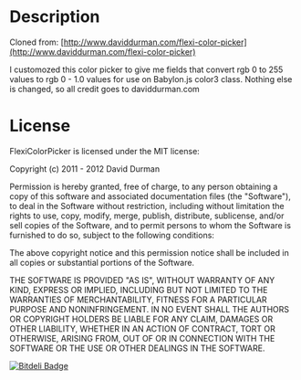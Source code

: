 

Description
===========
Cloned from: [http://www.daviddurman.com/flexi-color-picker](http://www.daviddurman.com/flexi-color-picker)

I customozed this color picker to give me fields that convert rgb 0 to 255 values to rgb 0 - 1.0 values for use on Babylon.js color3 class. Nothing else is changed, so all credit goes to daviddurman.com



License
========

FlexiColorPicker is licensed under the MIT license:

Copyright (c) 2011 - 2012 David Durman 

Permission is hereby granted, free of charge, to any person obtaining a copy of this software and associated documentation files (the "Software"), to deal in the Software without restriction, including without limitation the rights to use, copy, modify, merge, publish, distribute, sublicense, and/or sell copies of the Software, and to permit persons to whom the Software is furnished to do so, subject to the following conditions: 

The above copyright notice and this permission notice shall be included in all copies or substantial portions of the Software. 

THE SOFTWARE IS PROVIDED "AS IS", WITHOUT WARRANTY OF ANY KIND, EXPRESS OR IMPLIED, INCLUDING BUT NOT LIMITED TO THE WARRANTIES OF MERCHANTABILITY, FITNESS FOR A PARTICULAR PURPOSE AND NONINFRINGEMENT. IN NO EVENT SHALL THE AUTHORS OR COPYRIGHT HOLDERS BE LIABLE FOR ANY CLAIM, DAMAGES OR OTHER LIABILITY, WHETHER IN AN ACTION OF CONTRACT, TORT OR OTHERWISE, ARISING FROM, OUT OF OR IN CONNECTION WITH THE SOFTWARE OR THE USE OR OTHER DEALINGS IN THE SOFTWARE.


[![Bitdeli Badge](https://d2weczhvl823v0.cloudfront.net/DavidDurman/flexicolorpicker/trend.png)](https://bitdeli.com/free "Bitdeli Badge")

